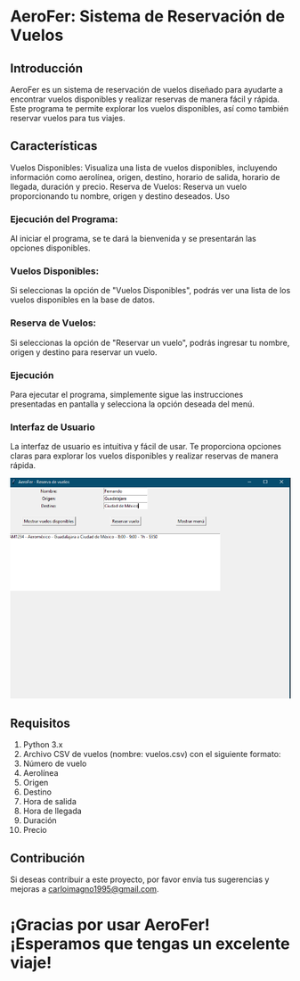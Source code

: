 
# AeroFer: Sistema de Reservación de Vuelos
## Introducción
AeroFer es un sistema de reservación de vuelos diseñado para ayudarte a encontrar vuelos disponibles y realizar reservas de manera fácil y rápida. Este programa te permite explorar los vuelos disponibles, así como también reservar vuelos para tus viajes.

## Características
Vuelos Disponibles: Visualiza una lista de vuelos disponibles, incluyendo información como aerolínea, origen, destino, horario de salida, horario de llegada, duración y precio.
Reserva de Vuelos: Reserva un vuelo proporcionando tu nombre, origen y destino deseados.
Uso
### Ejecución del Programa:
Al iniciar el programa, se te dará la bienvenida y se presentarán las opciones disponibles.
### Vuelos Disponibles: 
Si seleccionas la opción de "Vuelos Disponibles", podrás ver una lista de los vuelos disponibles en la base de datos.
### Reserva de Vuelos: 
Si seleccionas la opción de "Reservar un vuelo", podrás ingresar tu nombre, origen y destino para reservar un vuelo.
### Ejecución
Para ejecutar el programa, simplemente sigue las instrucciones presentadas en pantalla y selecciona la opción deseada del menú.
### Interfaz de Usuario
La interfaz de usuario es intuitiva y fácil de usar. Te proporciona opciones claras para explorar los vuelos disponibles y realizar reservas de manera rápida.

![Ss](image.png)

## Requisitos
1. Python 3.x
2. Archivo CSV de vuelos (nombre: vuelos.csv) con el siguiente formato:
3. Número de vuelo
4. Aerolínea
5. Origen
6. Destino
7. Hora de salida
8. Hora de llegada
9. Duración
10. Precio

## Contribución
Si deseas contribuir a este proyecto, por favor envía tus sugerencias y mejoras a carloimagno1995@gmail.com.

# ¡Gracias por usar AeroFer! ¡Esperamos que tengas un excelente viaje!
